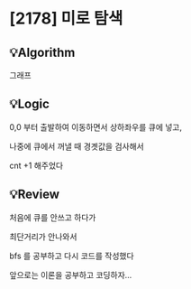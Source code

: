 # [2178] 미로 탐색
## 💡Algorithm
그래프

## 💡Logic
0,0 부터 출발하여 이동하면서 상하좌우를 큐에 넣고,

나중에 큐에서 꺼낼 때 경곗값을 검사해서

cnt +1 해주었다


## 💡Review
처음에 큐를 안쓰고 하다가

최단거리가 안나와서

bfs 를 공부하고 다시 코드를 작성했다

앞으로는 이론을 공부하고 코딩하자...